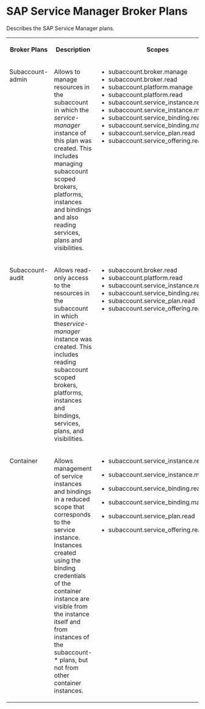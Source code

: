 <!-- loio917a8a7c926444cf99d0230c82db1831 -->

# SAP Service Manager Broker Plans



Describes the SAP Service Manager plans.


<table>
<tr>
<th valign="top">

Broker Plans



</th>
<th valign="top">

Description



</th>
<th valign="top">

Scopes



</th>
</tr>
<tr>
<td valign="top">

Subaccount-admin



</td>
<td valign="top">

Allows to manage resources in the subaccount in which the *service-manager* instance of this plan was created. This includes managing subaccount scoped brokers, platforms, instances and bindings and also reading services, plans and visibilities.



</td>
<td valign="top">

-   subaccount.broker.manage
-   subaccount.broker.read
-   subaccount.platform.manage
-   subaccount.platform.read
-   subaccount.service\_instance.read
-   subaccount.service\_instance.manage
-   subaccount.service\_binding.read
-   subaccount.service\_binding.manage
-   subaccount.service\_plan.read
-   subaccount.service\_offering.read



</td>
</tr>
<tr>
<td valign="top">

Subaccount-audit



</td>
<td valign="top">

Allows read-only access to the resources in the subaccount in which the*service-manager* instance was created. This includes reading subaccount scoped brokers, platforms, instances and bindings, services, plans, and visibilities.



</td>
<td valign="top">

-   subaccount.broker.read
-   subaccount.platform.read
-   subaccount.service\_instance.read
-   subaccount.service\_binding.read
-   subaccount.service\_plan.read
-   subaccount.service\_offering.read



</td>
</tr>
<tr>
<td valign="top">

Container



</td>
<td valign="top">

Allows management of service instances and bindings in a reduced scope that corresponds to the service instance. Instances created using the binding credentials of the container instance are visible from the instance itself and from instances of the subaccount-\* plans, but not from other container instances.



</td>
<td valign="top">

-   subaccount.service\_instance.read
-   subaccount.service\_instance.manage
-   subaccount.service\_binding.read
-   subaccount.service\_binding.manage
-   subaccount.service\_plan.read

-   subaccount.service\_offering.read




</td>
</tr>
</table>

